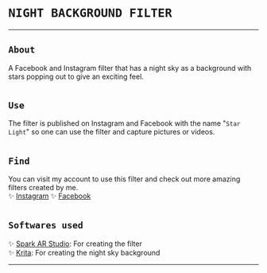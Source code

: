 # `NIGHT BACKGROUND FILTER`
---  
## `About`  
A Facebook and Instagram filter that has a night sky as a background with stars popping out to give an exciting feel.  
#
## `Use`  
The filter is published on Instagram and Facebook with the name "`Star Light`" so one can use the filter and capture pictures or videos.  
#
## `Find`  
You can visit my account to use this filter and check out more amazing filters created by me.  
✨ [Instagram](https://www.instagram.com/pooja_agarwal.__)
✨ [Facebook](https://www.facebook.com/poojaagarwal2001)
#
## `Softwares used`  
✨ [Spark AR Studio](https://sparkar.facebook.com/ar-studio/download): For creating the filter  
✨ [Krita](https://krita.org/en/download/krita-desktop/): For creating the night sky background  

---